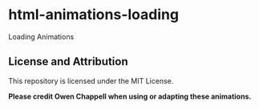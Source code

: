 # html-animations-loading
Loading Animations

## License and Attribution

This repository is licensed under the MIT License.

**Please credit Owen Chappell when using or adapting these animations.**
